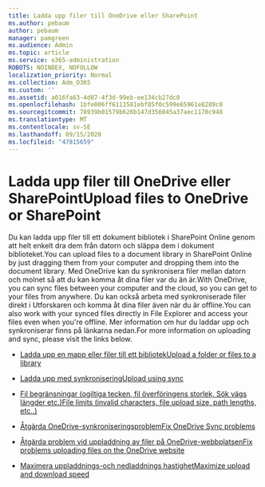 ```yaml
---
title: Ladda upp filer till OneDrive eller SharePoint
ms.author: pebaum
author: pebaum
manager: pamgreen
ms.audience: Admin
ms.topic: article
ms.service: o365-administration
ROBOTS: NOINDEX, NOFOLLOW
localization_priority: Normal
ms.collection: Adm_O365
ms.custom: ''
ms.assetid: a016fa63-4d87-4f3d-99eb-ee134cb27dc0
ms.openlocfilehash: 1bfe006ff6111581ebf85f0c599e65961e8289c0
ms.sourcegitcommit: 78939b01579b626b147d356045a37aec1170c948
ms.translationtype: MT
ms.contentlocale: sv-SE
ms.lasthandoff: 09/15/2020
ms.locfileid: "47815659"
---
```

# <a name="upload-files-to-onedrive-or-sharepoint"></a><span data-ttu-id="ba4e7-102">Ladda upp filer till OneDrive eller SharePoint</span><span class="sxs-lookup"><span data-stu-id="ba4e7-102">Upload files to OneDrive or SharePoint</span></span>

<span data-ttu-id="ba4e7-103">Du kan ladda upp filer till ett dokument bibliotek i SharePoint Online genom att helt enkelt dra dem från datorn och släppa dem i dokument biblioteket.</span><span class="sxs-lookup"><span data-stu-id="ba4e7-103">You can upload files to a document library in SharePoint Online by just dragging them from your computer and dropping them into the document library.</span></span> <span data-ttu-id="ba4e7-104">Med OneDrive kan du synkronisera filer mellan datorn och molnet så att du kan komma åt dina filer var du än är.</span><span class="sxs-lookup"><span data-stu-id="ba4e7-104">With OneDrive, you can sync files between your computer and the cloud, so you can get to your files from anywhere.</span></span> <span data-ttu-id="ba4e7-105">Du kan också arbeta med synkroniserade filer direkt i Utforskaren och komma åt dina filer även när du är offline.</span><span class="sxs-lookup"><span data-stu-id="ba4e7-105">You can also work with your synced files directly in File Explorer and access your files even when you're offline.</span></span> <span data-ttu-id="ba4e7-106">Mer information om hur du laddar upp och synkroniserar finns på länkarna nedan.</span><span class="sxs-lookup"><span data-stu-id="ba4e7-106">For more information on uploading and sync, please visit the links below.</span></span>

- [<span data-ttu-id="ba4e7-107">Ladda upp en mapp eller filer till ett bibliotek</span><span class="sxs-lookup"><span data-stu-id="ba4e7-107">Upload a folder or files to a library</span></span>](https://support.office.com/article/upload-a-folder-or-files-to-a-document-library-eb18fcba-c953-4d45-8d90-8da66edeacdb)

- [<span data-ttu-id="ba4e7-108">Ladda upp med synkronisering</span><span class="sxs-lookup"><span data-stu-id="ba4e7-108">Upload using sync</span></span>](https://support.office.com/article/sync-files-with-the-onedrive-sync-client-in-windows-615391c4-2bd3-4aae-a42a-858262e42a49)

- [<span data-ttu-id="ba4e7-109">Fil begränsningar (ogiltiga tecken, fil överföringens storlek, Sök vägs längder etc.)</span><span class="sxs-lookup"><span data-stu-id="ba4e7-109">File limits (invalid characters, file upload size, path lengths, etc..)</span></span>](https://support.office.com/article/invalid-file-names-and-file-types-in-onedrive-onedrive-for-business-and-sharepoint-64883a5d-228e-48f5-b3d2-eb39e07630fa)

- [<span data-ttu-id="ba4e7-110">Åtgärda OneDrive-synkroniseringsproblem</span><span class="sxs-lookup"><span data-stu-id="ba4e7-110">Fix OneDrive Sync problems</span></span>](https://support.office.com/article/Fix-OneDrive-sync-problems-83ab0d8a-8400-45b0-8dcf-dc8aa8a6bcf8)

- [<span data-ttu-id="ba4e7-111">Åtgärda problem vid uppladdning av filer på OneDrive-webbplatsen</span><span class="sxs-lookup"><span data-stu-id="ba4e7-111">Fix problems uploading files on the OneDrive website</span></span>](https://support.office.com/article/Fix-problems-uploading-files-on-the-OneDrive-website-9afcc4a0-e344-4bc9-9c9d-59d3e802247e)

- [<span data-ttu-id="ba4e7-112">Maximera uppladdnings-och nedladdnings hastighet</span><span class="sxs-lookup"><span data-stu-id="ba4e7-112">Maximize upload and download speed</span></span>](https://support.office.com/article/Maximize-upload-and-download-speed-8eeadfb8-501f-406d-997b-98ab6ff67f43)